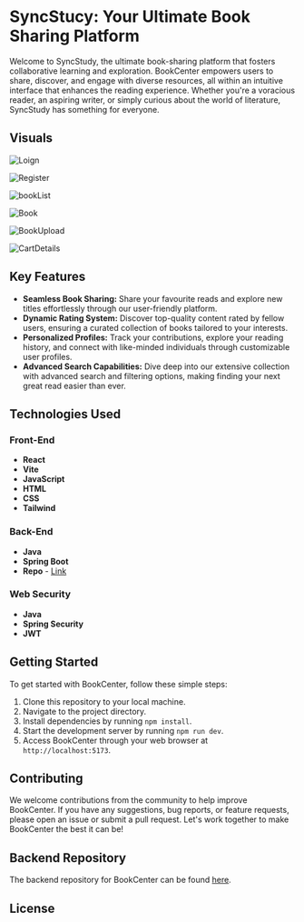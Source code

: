 # SyncStucy: Your Ultimate Book Sharing Platform

Welcome to SyncStudy, the ultimate book-sharing platform that fosters collaborative learning and exploration. BookCenter empowers users to share, discover, and engage with diverse resources, all within an intuitive interface that enhances the reading experience. Whether you're a voracious reader, an aspiring writer, or simply curious about the world of literature, SyncStudy has something for everyone.

## Visuals

![Loign](https://github.com/vikashSprem/Book-Store-Application-Backend/assets/106796672/22c80a51-6144-439c-a179-1c3d3beb6067)

![Register](https://github.com/vikashSprem/Book-Store-Application-Backend/assets/106796672/94b8d15f-55cc-4352-9249-9b54dfdf163a)

![bookList](https://github.com/vikashSprem/Book-Store-Application-Backend/assets/106796672/b35126ee-03de-4e6d-bdcf-da1a4ed51cf8)

![Book](https://github.com/vikashSprem/Book-Store-Application-Backend/assets/106796672/99610de2-4d07-4916-9900-3a5d695c623e)

![BookUpload](https://github.com/vikashSprem/Book-Store-Application-Backend/assets/106796672/1342a84a-d67e-4341-ba84-b60f99a84c3d)

![CartDetails](https://github.com/vikashSprem/Book-Store-Application-Backend/assets/106796672/b41f6ae7-c69f-4954-9bea-cb6c0d3b5927)

## Key Features

- **Seamless Book Sharing:** Share your favourite reads and explore new titles effortlessly through our user-friendly platform.
- **Dynamic Rating System:** Discover top-quality content rated by fellow users, ensuring a curated collection of books tailored to your interests.
- **Personalized Profiles:** Track your contributions, explore your reading history, and connect with like-minded individuals through customizable user profiles.
- **Advanced Search Capabilities:** Dive deep into our extensive collection with advanced search and filtering options, making finding your next great read easier than ever.

## Technologies Used

### Front-End

- **React**
- **Vite**
- **JavaScript**
- **HTML**
- **CSS**
- **Tailwind**

### Back-End

- **Java**
- **Spring Boot**
- **Repo** - [Link](https://github.com/vikashSprem/Book-Store-Application-Backend.git)

### Web Security

- **Java**
- **Spring Security**
- **JWT**

## Getting Started

To get started with BookCenter, follow these simple steps:

1. Clone this repository to your local machine.
2. Navigate to the project directory.
3. Install dependencies by running `npm install`.
4. Start the development server by running `npm run dev`.
5. Access BookCenter through your web browser at `http://localhost:5173`.

## Contributing

We welcome contributions from the community to help improve BookCenter. If you have any suggestions, bug reports, or feature requests, please open an issue or submit a pull request. Let's work together to make BookCenter the best it can be!

## Backend Repository

The backend repository for BookCenter can be found [here](https://github.com/vikashSprem/Book-Store-Application-Backend.git).

## License
